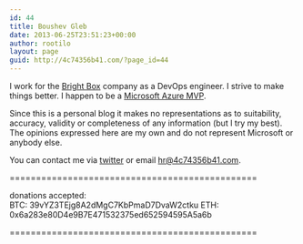 ```yaml
---
id: 44
title: Boushev Gleb
date: 2013-06-25T23:51:23+00:00
author: rootilo
layout: page
guid: http://4c74356b41.com/?page_id=44
---
```


I work for the [Bright Box](http://bright-box.com) company as a DevOps engineer. I strive to make things better. I happen to be a [Microsoft Azure MVP](https://mvp.microsoft.com/en-us/PublicProfile/5002592?fullName=Gleb%20%20Boushev).

Since this is a personal blog it makes no representations as to suitability, accuracy, validity or completeness of any information (but I try my best).  
The opinions expressed here are my own and do not represent Microsoft or anybody else.

You can contact me via [twitter](https://twitter.com/4c74356b41) or email <hr@4c74356b41.com>.

===============================================

donations accepted:  
BTC: 39vYZ3TEjg8A2dMgC7KbPmaD7DvaW2ctku 
ETH: 0x6a283e80D4e9B7E471532375ed652594595A5a6b

===============================================
